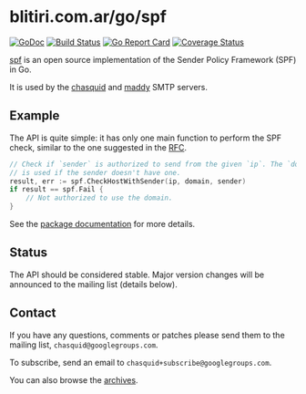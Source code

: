 
# blitiri.com.ar/go/spf

[![GoDoc](https://godoc.org/blitiri.com.ar/go/spf?status.svg)](https://pkg.go.dev/blitiri.com.ar/go/spf)
[![Build Status](https://gitlab.com/albertito/spf/badges/master/pipeline.svg)](https://gitlab.com/albertito/spf/-/commits/master)
[![Go Report Card](https://goreportcard.com/badge/github.com/albertito/spf)](https://goreportcard.com/report/github.com/albertito/spf)
[![Coverage Status](https://coveralls.io/repos/github/albertito/spf/badge.svg?branch=next)](https://coveralls.io/github/albertito/spf)

[spf](https://godoc.org/blitiri.com.ar/go/spf) is an open source
implementation of the Sender Policy Framework (SPF) in Go.

It is used by the [chasquid](https://blitiri.com.ar/p/chasquid/) and
[maddy](https://foxcpp.dev/maddy) SMTP servers.


## Example

The API is quite simple: it has only one main function to perform the SPF
check, similar to the one suggested in the
[RFC](https://tools.ietf.org/html/rfc7208).

```go
// Check if `sender` is authorized to send from the given `ip`. The `domain`
// is used if the sender doesn't have one.
result, err := spf.CheckHostWithSender(ip, domain, sender)
if result == spf.Fail {
	// Not authorized to use the domain.
}
```

See the [package documentation](https://pkg.go.dev/blitiri.com.ar/go/spf) for
more details.


## Status

The API should be considered stable. Major version changes will be announced
to the mailing list (details below).


## Contact

If you have any questions, comments or patches please send them to the mailing
list, `chasquid@googlegroups.com`.

To subscribe, send an email to `chasquid+subscribe@googlegroups.com`.

You can also browse the
[archives](https://groups.google.com/forum/#!forum/chasquid).

